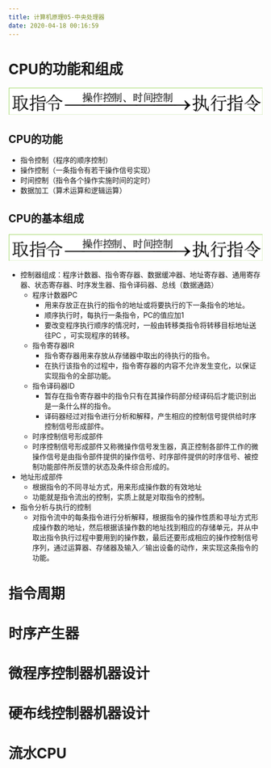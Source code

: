 ```yaml
---
title: 计算机原理05-中央处理器
date: 2020-04-18 00:16:59
---
```


# CPU的功能和组成

![CPU的功能和组成](./计算机原理05-中央处理器/CPU的功能和组成.png)


## CPU的功能

- 指令控制（程序的顺序控制）
- 操作控制（一条指令有若干操作信号实现）
- 时间控制（指令各个操作实施时间的定时）
- 数据加工（算术运算和逻辑运算）

## CPU的基本组成

![CPU的功能和组成](./计算机原理05-中央处理器/CPU的功能和组成.png)

- 控制器组成：程序计数器、指令寄存器、数据缓冲器、地址寄存器、通用寄存器、状态寄存器、时序发生器、指令译码器、总线（数据通路）
  - 程序计数器PC
    - 用来存放正在执行的指令的地址或将要执行的下一条指令的地址。
    - 顺序执行时，每执行一条指令，PC的值应加1
    - 要改变程序执行顺序的情况时，一般由转移类指令将转移目标地址送往PC ，可实现程序的转移。
  - 指令寄存器IR   
    - 指令寄存器用来存放从存储器中取出的待执行的指令。
    - 在执行该指令的过程中，指令寄存器的内容不允许发生变化，以保证实现指令的全部功能。
  - 指令译码器ID
    - 暂存在指令寄存器中的指令只有在其操作码部分经译码后才能识别出是一条什么样的指令。
    - 译码器经过对指令进行分析和解释，产生相应的控制信号提供给时序控制信号形成部件。
  - 时序控制信号形成部件   
  - 时序控制信号形成部件又称微操作信号发生器，真正控制各部件工作的微操作信号是由指令部件提供的操作信号、时序部件提供的时序信号、被控制功能部件所反馈的状态及条件综合形成的。
- 地址形成部件   
  - 根据指令的不同寻址方式，用来形成操作数的有效地址
  - 功能就是指令流出的控制，实质上就是对取指令的控制。
- 指令分析与执行的控制
  - 对指令流中的每条指令进行分析解释，根据指令的操作性质和寻址方式形成操作数的地址，然后根据该操作数的地址找到相应的存储单元，并从中取出指令执行过程中要用到的操作数，最后还要形成相应的操作控制信号序列，通过运算器、存储器及输入／输出设备的动作，来实现这条指令的功能。

# 指令周期

# 时序产生器

# 微程序控制器机器设计

# 硬布线控制器机器设计

# 流水CPU
